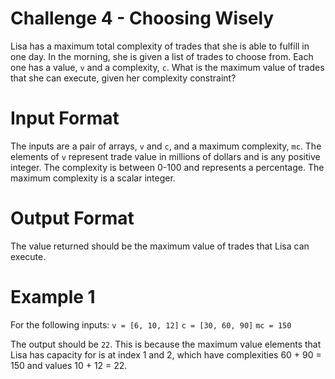 # Challenge 4 - Choosing Wisely

Lisa has a maximum total complexity of trades that she is able to fulfill in one day. In the morning, she is given a list of trades to choose from. Each one has a value, `v` and a complexity, `c`. What is the maximum value of trades that she can execute, given her complexity constraint?

# Input Format

The inputs are a pair of arrays, `v` and `c`, and a maximum complexity, `mc`. The elements of `v` represent trade value in millions of dollars and is any positive integer. The complexity is between 0-100 and represents a percentage. The maximum complexity is a scalar integer.

# Output Format

The value returned should be the maximum value of trades that Lisa can execute.

# Example 1

For the following inputs:
`v = [6, 10, 12]`
`c = [30, 60, 90]`
`mc = 150`

The output should be `22`. This is because the maximum value elements that Lisa has capacity for is at index 1 and 2, which have complexities 60 + 90 = 150 and values 10 + 12 = 22.